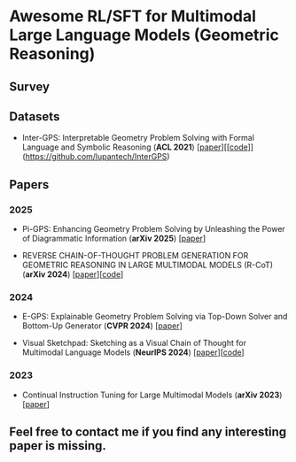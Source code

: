 # Awesome RL/SFT for Multimodal Large Language Models (Geometric Reasoning)
## Survey


## Datasets

- <a name="todo"></a> Inter-GPS: Interpretable Geometry Problem Solving with Formal Language and Symbolic Reasoning (**ACL 2021**) [[paper](https://arxiv.org/pdf/2105.04165)][[[code](https://github.com/callsys/GMPO)]](https://github.com/lupantech/InterGPS)

## Papers

### 2025
- <a name="todo"></a> Pi-GPS: Enhancing Geometry Problem Solving by Unleashing the Power of Diagrammatic Information (**arXiv 2025**) [[paper](https://openaccess.thecvf.com/content/CVPR2024/papers/Wu_E-GPS_Explainable_Geometry_Problem_Solving_via_Top-Down_Solver_and_Bottom-Up_CVPR_2024_paper.pdf)]

- <a name="todo"></a> REVERSE CHAIN-OF-THOUGHT PROBLEM GENERATION FOR GEOMETRIC REASONING IN LARGE MULTIMODAL MODELS (R-CoT) (**arXiv 2024**) [[paper](https://arxiv.org/pdf/2410.17885v2)][[code](https://github.com/dle666/R-CoT)]


### 2024

- <a name="todo"></a> E-GPS: Explainable Geometry Problem Solving via Top-Down Solver and Bottom-Up Generator (**CVPR 2024**) [[paper](https://openaccess.thecvf.com/content/CVPR2024/papers/Wu_E-GPS_Explainable_Geometry_Problem_Solving_via_Top-Down_Solver_and_Bottom-Up_CVPR_2024_paper.pdf)]

- <a name="todo"></a> Visual Sketchpad: Sketching as a Visual Chain of Thought for Multimodal Language Models (**NeurIPS 2024**) [[paper](https://arxiv.org/abs/2406.09403)][[code](https://github.com/callsys/GMPO)]



### 2023
- <a name="todo"></a> Continual Instruction Tuning for Large Multimodal Models (**arXiv 2023**)[[paper](https://arxiv.org/pdf/2311.16206)]


## Feel free to contact me if you find any interesting paper is missing.

